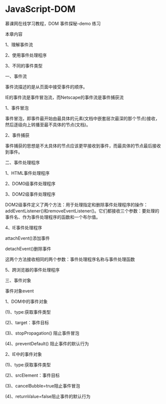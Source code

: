 # JavaScript-DOM
慕课网在线学习教程，DOM 事件探秘-demo 练习

本章内容

1、理解事件流

2、使用事件处理程序

3、不同的事件类型

一、事件流

事件流描述的是从页面中接受事件的顺序。

IE的事件流是事件冒泡流，而Netscape的事件流是事件捕获流

1、事件冒泡

事件冒泡，即事件最开始由最具体的元素(文档中嵌套层次最深的那个节点)接收，然后逐级向上转播至最不具体的节点(文档)。

2、事件捕获

事件捕获的思想是不太具体的节点应该更早接收到事件，而最具体的节点最后接收到事件。

二、事件处理程序

1、HTML事件处理程序

2、DOM0级事件处理程序


3、DOM2级事件处理程序

DOM2级事件定义了两个方法：用于处理指定和删除事件处理程序的操作：addEventListener()和removeEventListener()。它们都接收三个参数：要处理的事件名、作为事件处理程序的函数和一个布尔值。

4、IE事件处理程序

attachEvent()添加事件

detachEvent()删除事件

这两个方法接收相同的两个参数：事件处理程序名称与事件处理函数

5、跨浏览器的事件处理程序

三、事件对象

事件对象event

1、DOM中的事件对象

(1)、type:获取事件类型

(2)、target：事件目标

(3)、stopPropagation() 阻止事件冒泡

(4)、preventDefault() 阻止事件的默认行为

2、IE中的事件对象

(1)、type:获取事件类型

(2)、srcElement：事件目标

(3)、cancelBubble=true阻止事件冒泡

(4)、returnValue=false阻止事件的默认行为




